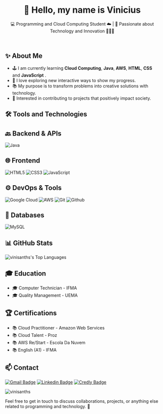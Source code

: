 <h1 align="center">👋 Hello, my name is Vinicius</h1>

<p align="center">
  💻 Programming and Cloud Computing Student ☁️ | 🍵 Passionate about Technology and Innovation 👨🏿‍💻
</p><br>

## ✨ About Me

- 🕹️ I am currently learning **Cloud Computing**, **Java**, **AWS**, **HTML**, **CSS** and **JavaScript** .
- 🌱 I love exploring new interactive ways to show my progress.
- 📚 My purpose is to transform problems into creative solutions with technology.
- 🌟 Interested in contributing to projects that positively impact society.
## 🛠️ Tools and Technologies
## 🔙 Backend & APIs
![Java](https://img.shields.io/badge/Java-ED8B00?style=for-the-badge&logo=openjdk&logoColor=black)

## 🌐 Frontend
![HTML5](https://img.shields.io/badge/HTML5-E34F26?style=for-the-badge&logo=html5&logoColor=white)
![CSS3](https://img.shields.io/badge/CSS3-1572B6?style=for-the-badge&logo=css3&logoColor=white)
![JavaScript](https://img.shields.io/badge/JavaScript-F7DF1E?style=for-the-badge&logo=javascript&logoColor=black)
## ⚙️ DevOps & Tools
![Google Cloud](https://img.shields.io/badge/Google_Cloud-4285F4?style=for-the-badge&logo=google-cloud&logoColor=white)
![AWS](https://img.shields.io/badge/AWS-232F3E?style=for-the-badge&logo=amazon&logoColor=white)
![Git](https://img.shields.io/badge/Git-F05032?style=for-the-badge&logo=git&logoColor=white)
![Github](https://img.shields.io/badge/Github-20232A?style=for-the-badge&logo=github&logoColor=white)
## 💾 Databases
![MySQL](https://img.shields.io/badge/MySQL-4479A1?style=for-the-badge&logo=mysql&logoColor=white)
## 📊 GitHub Stats
![vinisanths's Top Languages](https://github-readme-stats.vercel.app/api/top-langs?username=vinisanths&theme=dracula&show_icons=true&hide_border=true&layout=compact)
## 🎓 Education

- 🎓 Computer Technician - IFMA
- 🎓 Quality Management - UEMA
## 🏆 Certifications
- 📚 Cloud Practitioner - Amazon Web Services
- 📚 Cloud Talent - Proz
- 📚 AWS Re/Start - Escola Da Nuvem
- 📚 English (A1) - IFMA
## 📫 Contact

[![Gmail Badge](https://img.shields.io/badge/-Email-006bed?style=flat-square&logo=Gmail&logoColor=white&link=mailto:vinipsantos0@gmail.com)](mailto:vinipsantos0@gmail.com)
[![Linkedin Badge](https://img.shields.io/badge/-Linkedin-blue?style=flat-square&logo=Linkedin&logoColor=white&link=https://https://www.linkedin.com/in/vinicius-santos-info/)](https://www.linkedin.com/in/vinicius-santos-info/)
 [![Credly Badge](https://img.shields.io/badge/Credly-orange?style=flat-square&logo=credly)](https://www.credly.com/users/vinicius-santos.b3065c0f)
<p> <img src="https://komarev.com/ghpvc/?username=vinisanths&label=Profile%20views&color=0e75b6&style=flat" alt="vinisanths" /> </p>

Feel free to get in touch to discuss collaborations, projects, or anything else related to programming and technology. 🚀

